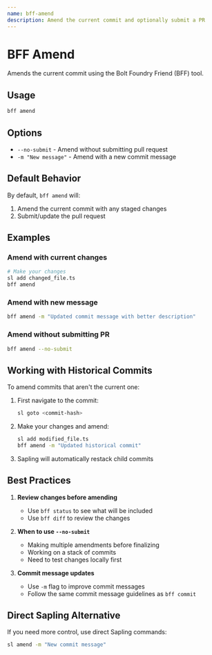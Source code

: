 ```yaml
---
name: bff-amend
description: Amend the current commit and optionally submit a PR
---
```


# BFF Amend

Amends the current commit using the Bolt Foundry Friend (BFF) tool.

## Usage

```bash
bff amend
```

## Options

- `--no-submit` - Amend without submitting pull request
- `-m "New message"` - Amend with a new commit message

## Default Behavior

By default, `bff amend` will:

1. Amend the current commit with any staged changes
2. Submit/update the pull request

## Examples

### Amend with current changes

```bash
# Make your changes
sl add changed_file.ts
bff amend
```

### Amend with new message

```bash
bff amend -m "Updated commit message with better description"
```

### Amend without submitting PR

```bash
bff amend --no-submit
```

## Working with Historical Commits

To amend commits that aren't the current one:

1. First navigate to the commit:
   ```bash
   sl goto <commit-hash>
   ```

2. Make your changes and amend:
   ```bash
   sl add modified_file.ts
   bff amend -m "Updated historical commit"
   ```

3. Sapling will automatically restack child commits

## Best Practices

1. **Review changes before amending**
   - Use `bff status` to see what will be included
   - Use `bff diff` to review the changes

2. **When to use `--no-submit`**
   - Making multiple amendments before finalizing
   - Working on a stack of commits
   - Need to test changes locally first

3. **Commit message updates**
   - Use `-m` flag to improve commit messages
   - Follow the same commit message guidelines as `bff commit`

## Direct Sapling Alternative

If you need more control, use direct Sapling commands:

```bash
sl amend -m "New commit message"
```
